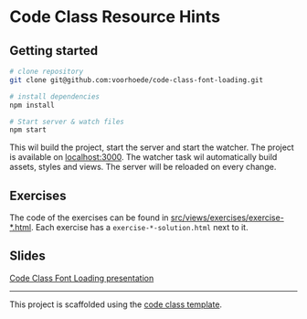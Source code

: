 # Code Class Resource Hints

## Getting started

``` bash
# clone repository
git clone git@github.com:voorhoede/code-class-font-loading.git

# install dependencies
npm install

# Start server & watch files
npm start
```

This wil build the project, start the server and start the watcher. The project is available on [localhost:3000](http://localhost:3000). The watcher task wil automatically build assets, styles and views. The server will be reloaded on every change.

## Exercises

The code of the exercises can be found in [src/views/exercises/exercise-*.html](src/views/exercises/).
Each exercise has a `exercise-*-solution.html` next to it.

## Slides

[Code Class Font Loading presentation](https://drive.google.com/file/d/1SOqg4Opq_y6tejDC9LZ-zhgfPXJzgL37/preview)

---

This project is scaffolded using the [code class template](https://github.com/voorhoede/code-class-template).
